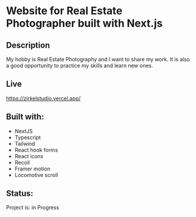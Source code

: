 # Website for Real Estate Photographer built with Next.js

## Description
My hobby is Real Estate Photography and I want to share my work.
It is also a good opportunity to practice my skills and learn new ones.

## Live
https://zirkelstudio.vercel.app/

## Built with: 

- NextJS
- Typescript
- Tailwind
- React hook forms
- React icons
- Recoil
- Framer motion
- Locomotive scroll


## Status:

Project is: in Progress
